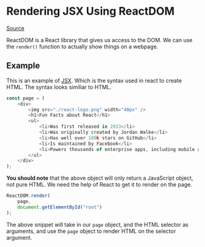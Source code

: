 # Rendering JSX Using ReactDOM

[Source](https://reactjs.org/docs/react-dom.html#render)

ReactDOM is a React library that gives us access to the DOM. We can use the `render()` function to actually show things on a webpage.

## Example

This is an example of [JSX](https://reactjs.org/docs/introducing-jsx.html). Which is the syntax used in react to create HTML. The syntax looks similiar to HTML.

```JavaScript
const page = (
    <div>
        <img src="./react-logo.png" width="40px" />
        <h1>Fun Facts about React</h1>
        <ul>
            <li>Was first released in 2013</li>
            <li>Was originally created by Jordan Walke</li>
            <li>Has well over 100k stars on GitHub</li>
            <li>Is maintained by Facebook</li>
            <li>Powers thousands of enterprise apps, including mobile apps</li>
        </ul>
    </div>
);
```

 __You should note__ that the above object will only return a JavaScript object, not pure HTML. We need the help of React to get it to render on the page.

```javascript
ReactDOM.render(
    page,
    document.getElementById("root")
);
```

The above snippet will take in our `page` object, and the HTML selector as arguments, and use the `page` object to render HTML on the selector argument.

